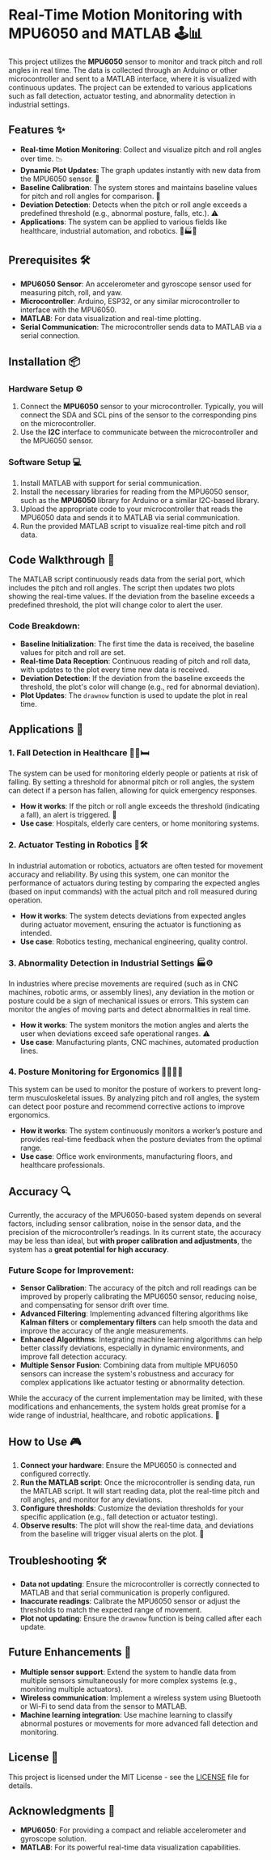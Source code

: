 # Real-Time Motion Monitoring with MPU6050 and MATLAB 🕹️📊

This project utilizes the **MPU6050** sensor to monitor and track pitch and roll angles in real time. The data is collected through an Arduino or other microcontroller and sent to a MATLAB interface, where it is visualized with continuous updates. The project can be extended to various applications such as fall detection, actuator testing, and abnormality detection in industrial settings.

## Features ✨
- **Real-time Motion Monitoring**: Collect and visualize pitch and roll angles over time. 📉
- **Dynamic Plot Updates**: The graph updates instantly with new data from the MPU6050 sensor. 🔄
- **Baseline Calibration**: The system stores and maintains baseline values for pitch and roll angles for comparison. 📏
- **Deviation Detection**: Detects when the pitch or roll angle exceeds a predefined threshold (e.g., abnormal posture, falls, etc.). ⚠️
- **Applications**: The system can be applied to various fields like healthcare, industrial automation, and robotics. 🏥🏭🤖

## Prerequisites 🛠️
- **MPU6050 Sensor**: An accelerometer and gyroscope sensor used for measuring pitch, roll, and yaw.
- **Microcontroller**: Arduino, ESP32, or any similar microcontroller to interface with the MPU6050.
- **MATLAB**: For data visualization and real-time plotting.
- **Serial Communication**: The microcontroller sends data to MATLAB via a serial connection.

## Installation 📦

### Hardware Setup ⚙️
1. Connect the **MPU6050** sensor to your microcontroller. Typically, you will connect the SDA and SCL pins of the sensor to the corresponding pins on the microcontroller.
2. Use the **I2C** interface to communicate between the microcontroller and the MPU6050 sensor.

### Software Setup 💻
1. Install MATLAB with support for serial communication.
2. Install the necessary libraries for reading from the MPU6050 sensor, such as the **MPU6050** library for Arduino or a similar I2C-based library.
3. Upload the appropriate code to your microcontroller that reads the MPU6050 data and sends it to MATLAB via serial communication.
4. Run the provided MATLAB script to visualize real-time pitch and roll data.

## Code Walkthrough 📝
The MATLAB script continuously reads data from the serial port, which includes the pitch and roll angles. The script then updates two plots showing the real-time values. If the deviation from the baseline exceeds a predefined threshold, the plot will change color to alert the user.

### Code Breakdown:
- **Baseline Initialization**: The first time the data is received, the baseline values for pitch and roll are set.
- **Real-time Data Reception**: Continuous reading of pitch and roll data, with updates to the plot every time new data is received.
- **Deviation Detection**: If the deviation from the baseline exceeds the threshold, the plot's color will change (e.g., red for abnormal deviation).
- **Plot Updates**: The `drawnow` function is used to update the plot in real time.

## Applications 📍

### 1. **Fall Detection in Healthcare 👴🏼🛏️**
The system can be used for monitoring elderly people or patients at risk of falling. By setting a threshold for abnormal pitch or roll angles, the system can detect if a person has fallen, allowing for quick emergency responses.

- **How it works**: If the pitch or roll angle exceeds the threshold (indicating a fall), an alert is triggered. 🚨
- **Use case**: Hospitals, elderly care centers, or home monitoring systems.

### 2. **Actuator Testing in Robotics 🤖🛠️**
In industrial automation or robotics, actuators are often tested for movement accuracy and reliability. By using this system, one can monitor the performance of actuators during testing by comparing the expected angles (based on input commands) with the actual pitch and roll measured during operation.

- **How it works**: The system detects deviations from expected angles during actuator movement, ensuring the actuator is functioning as intended.
- **Use case**: Robotics testing, mechanical engineering, quality control.

### 3. **Abnormality Detection in Industrial Settings 🏭⚙️**
In industries where precise movements are required (such as in CNC machines, robotic arms, or assembly lines), any deviation in the motion or posture could be a sign of mechanical issues or errors. This system can monitor the angles of moving parts and detect abnormalities in real time.

- **How it works**: The system monitors the motion angles and alerts the user when deviations exceed safe operational ranges. ⚠️
- **Use case**: Manufacturing plants, CNC machines, automated production lines.

### 4. **Posture Monitoring for Ergonomics 👨‍💻🧑‍🏭**
This system can be used to monitor the posture of workers to prevent long-term musculoskeletal issues. By analyzing pitch and roll angles, the system can detect poor posture and recommend corrective actions to improve ergonomics.

- **How it works**: The system continuously monitors a worker’s posture and provides real-time feedback when the posture deviates from the optimal range. 
- **Use case**: Office work environments, manufacturing floors, and healthcare professionals.

## Accuracy 🔍
Currently, the accuracy of the MPU6050-based system depends on several factors, including sensor calibration, noise in the sensor data, and the precision of the microcontroller’s readings. In its current state, the accuracy may be less than ideal, but **with proper calibration and adjustments**, the system has a **great potential for high accuracy**. 

### Future Scope for Improvement:
- **Sensor Calibration**: The accuracy of the pitch and roll readings can be improved by properly calibrating the MPU6050 sensor, reducing noise, and compensating for sensor drift over time.
- **Advanced Filtering**: Implementing advanced filtering algorithms like **Kalman filters** or **complementary filters** can help smooth the data and improve the accuracy of the angle measurements.
- **Enhanced Algorithms**: Integrating machine learning algorithms can help better classify deviations, especially in dynamic environments, and improve fall detection accuracy.
- **Multiple Sensor Fusion**: Combining data from multiple MPU6050 sensors can increase the system's robustness and accuracy for complex applications like actuator testing or abnormality detection.

While the accuracy of the current implementation may be limited, with these modifications and enhancements, the system holds great promise for a wide range of industrial, healthcare, and robotic applications. 🚀

## How to Use 🎮
1. **Connect your hardware**: Ensure the MPU6050 is connected and configured correctly.
2. **Run the MATLAB script**: Once the microcontroller is sending data, run the MATLAB script. It will start reading data, plot the real-time pitch and roll angles, and monitor for any deviations.
3. **Configure thresholds**: Customize the deviation thresholds for your specific application (e.g., fall detection or actuator testing).
4. **Observe results**: The plot will show the real-time data, and deviations from the baseline will trigger visual alerts on the plot. 🔴

## Troubleshooting 🛠️
- **Data not updating**: Ensure the microcontroller is correctly connected to MATLAB and that serial communication is properly configured.
- **Inaccurate readings**: Calibrate the MPU6050 sensor or adjust the thresholds to match the expected range of movement.
- **Plot not updating**: Ensure the `drawnow` function is being called after each update.

## Future Enhancements 🔮
- **Multiple sensor support**: Extend the system to handle data from multiple sensors simultaneously for more complex systems (e.g., monitoring multiple actuators).
- **Wireless communication**: Implement a wireless system using Bluetooth or Wi-Fi to send data from the sensor to MATLAB.
- **Machine learning integration**: Use machine learning to classify abnormal postures or movements for more advanced fall detection and monitoring.

## License 📜
This project is licensed under the MIT License - see the [LICENSE](LICENSE) file for details.

## Acknowledgments 👏
- **MPU6050**: For providing a compact and reliable accelerometer and gyroscope solution.
- **MATLAB**: For its powerful real-time data visualization capabilities.
